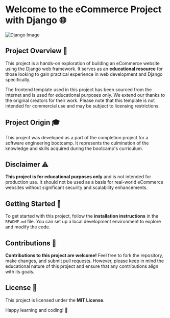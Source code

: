 # Welcome to the eCommerce Project with Django 🌐

![Django Image](https://images.app.goo.gl/cWsZdoxjkK7dphzB9) 

## Project Overview 🚀

This project is a hands-on exploration of building an eCommerce website using the Django web framework. It serves as an **educational resource** for those looking to gain practical experience in web development and Django specifically.

The frontend template used in this project has been sourced from the internet and is used for educational purposes only. We extend our thanks to the original creators for their work. Please note that this template is not intended for commercial use and may be subject to licensing restrictions.

## Project Origin 🎓

This project was developed as a part of the completion project for a software engineering bootcamp. It represents the culmination of the knowledge and skills acquired during the bootcamp's curriculum.

## Disclaimer ⚠️

**This project is for educational purposes only** and is not intended for production use. It should not be used as a basis for real-world eCommerce websites without significant security and scalability enhancements.

## Getting Started 🏁

To get started with this project, follow the **installation instructions** in the `README.md` file. You can set up a local development environment to explore and modify the code.

## Contributions 🤝

**Contributions to this project are welcome!** Feel free to fork the repository, make changes, and submit pull requests. However, please keep in mind the educational nature of this project and ensure that any contributions align with its goals.

## License 📜

This project is licensed under the **MIT License**.

Happy learning and coding! 🌟


<!-- 
# E-commerce-Multikart
![multikart image](multikart.png) 

POSTGRES_PASSWORD=12345
POSTGRES_USER=user
POSTGRES_DB=multikart
POSTGRES_PORT=5432
POSTGRES_HOST=db


REDIS_HOST=redisdb
REDIS_PORT=6379

-->



